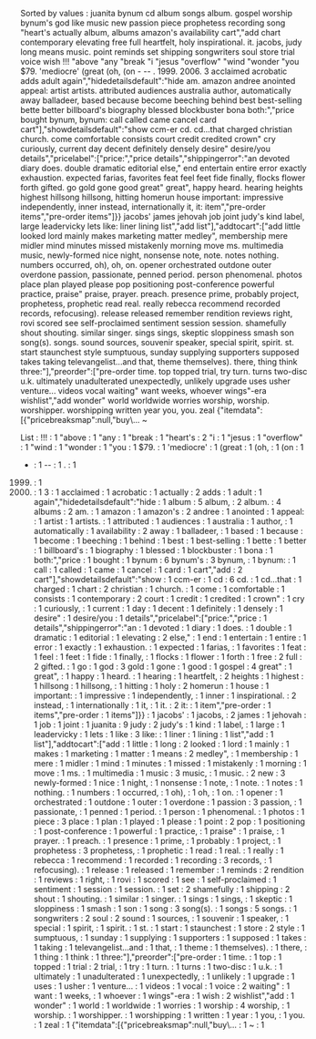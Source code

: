 Sorted by values :
juanita bynum cd album songs album. gospel worship bynum's god like music new passion piece prophetess recording song "heart's actually album, albums amazon's availability cart","add chart contemporary elevating free full heartfelt, holy inspirational. it. jacobs, judy long means music. point reminds set shipping songwriters soul store trial voice wish !!! "above "any "break "i "jesus "overflow" "wind "wonder "you $79. 'mediocre' (great (oh, (on - -- . 1999. 2006. 3 acclaimed acrobatic adds adult again","hidedetailsdefault":"hide am. amazon andree anointed appeal: artist artists. attributed audiences australia author, automatically away balladeer, based because become beeching behind best best-selling bette better billboard's biography blessed blockbuster bona both:","price bought bynum, bynum: call called came cancel card cart"],"showdetailsdefault":"show ccm-er cd. cd...that charged christian church. come comfortable consists court credit credited crown" cry curiously, current day decent definitely densely desire" desire/you details","pricelabel":["price:","price details","shippingerror":"an devoted diary does. double dramatic editorial else," end entertain entire error exactly exhaustion. expected farias, favorites feat feel feet fide finally, flocks flower forth gifted. go gold gone good great" great", happy heard. hearing heights highest hillsong hillsong, hitting homerun house important: impressive independently, inner instead, internationally it, it: item","pre-order items","pre-order items"]}} jacobs' james jehovah job joint judy's kind label, large leadervicky lets like: liner lining list","add list"],"addtocart":["add little looked lord mainly makes marketing matter medley", membership mere midler mind minutes missed mistakenly morning move ms. multimedia music, newly-formed nice night, nonsense note, note. notes nothing. numbers occurred, oh), oh, on. opener orchestrated outdone outer overdone passion, passionate, penned period. person phenomenal. photos place plan played please pop positioning post-conference powerful practice, praise" praise, prayer. preach. presence prime, probably project, prophetess, prophetic read real. really rebecca recommend recorded records, refocusing). release released remember rendition reviews right, rovi scored see self-proclaimed sentiment session session. shamefully shout shouting. similar singer. sings sings, skeptic sloppiness smash son song(s). songs. sound sources, souvenir speaker, special spirit, spirit. st. start staunchest style sumptuous, sunday supplying supporters supposed takes taking televangelist...and that, theme themselves). there, thing think three:"],"preorder":["pre-order time. top topped trial, try turn. turns two-disc u.k. ultimately unadulterated unexpectedly, unlikely upgrade uses usher venture... videos vocal waiting" want weeks, whoever wings"-era wishlist","add wonder" world worldwide worries worship, worship. worshipper. worshipping written year you, you. zeal {"itemdata":[{"pricebreaksmap":null,"buy\\... ~ 

List :
!!! : 1
"above : 1
"any : 1
"break : 1
"heart's : 2
"i : 1
"jesus : 1
"overflow" : 1
"wind : 1
"wonder : 1
"you : 1
$79. : 1
'mediocre' : 1
(great : 1
(oh, : 1
(on : 1
- : 1
-- : 1
. : 1
1999. : 1
2006. : 1
3 : 1
acclaimed : 1
acrobatic : 1
actually : 2
adds : 1
adult : 1
again","hidedetailsdefault":"hide : 1
album : 5
album, : 2
album. : 4
albums : 2
am. : 1
amazon : 1
amazon's : 2
andree : 1
anointed : 1
appeal: : 1
artist : 1
artists. : 1
attributed : 1
audiences : 1
australia : 1
author, : 1
automatically : 1
availability : 2
away : 1
balladeer, : 1
based : 1
because : 1
become : 1
beeching : 1
behind : 1
best : 1
best-selling : 1
bette : 1
better : 1
billboard's : 1
biography : 1
blessed : 1
blockbuster : 1
bona : 1
both:","price : 1
bought : 1
bynum : 6
bynum's : 3
bynum, : 1
bynum: : 1
call : 1
called : 1
came : 1
cancel : 1
card : 1
cart","add : 2
cart"],"showdetailsdefault":"show : 1
ccm-er : 1
cd : 6
cd. : 1
cd...that : 1
charged : 1
chart : 2
christian : 1
church. : 1
come : 1
comfortable : 1
consists : 1
contemporary : 2
court : 1
credit : 1
credited : 1
crown" : 1
cry : 1
curiously, : 1
current : 1
day : 1
decent : 1
definitely : 1
densely : 1
desire" : 1
desire/you : 1
details","pricelabel":["price:","price : 1
details","shippingerror":"an : 1
devoted : 1
diary : 1
does. : 1
double : 1
dramatic : 1
editorial : 1
elevating : 2
else," : 1
end : 1
entertain : 1
entire : 1
error : 1
exactly : 1
exhaustion. : 1
expected : 1
farias, : 1
favorites : 1
feat : 1
feel : 1
feet : 1
fide : 1
finally, : 1
flocks : 1
flower : 1
forth : 1
free : 2
full : 2
gifted. : 1
go : 1
god : 3
gold : 1
gone : 1
good : 1
gospel : 4
great" : 1
great", : 1
happy : 1
heard. : 1
hearing : 1
heartfelt, : 2
heights : 1
highest : 1
hillsong : 1
hillsong, : 1
hitting : 1
holy : 2
homerun : 1
house : 1
important: : 1
impressive : 1
independently, : 1
inner : 1
inspirational. : 2
instead, : 1
internationally : 1
it, : 1
it. : 2
it: : 1
item","pre-order : 1
items","pre-order : 1
items"]}} : 1
jacobs' : 1
jacobs, : 2
james : 1
jehovah : 1
job : 1
joint : 1
juanita : 9
judy : 2
judy's : 1
kind : 1
label, : 1
large : 1
leadervicky : 1
lets : 1
like : 3
like: : 1
liner : 1
lining : 1
list","add : 1
list"],"addtocart":["add : 1
little : 1
long : 2
looked : 1
lord : 1
mainly : 1
makes : 1
marketing : 1
matter : 1
means : 2
medley", : 1
membership : 1
mere : 1
midler : 1
mind : 1
minutes : 1
missed : 1
mistakenly : 1
morning : 1
move : 1
ms. : 1
multimedia : 1
music : 3
music, : 1
music. : 2
new : 3
newly-formed : 1
nice : 1
night, : 1
nonsense : 1
note, : 1
note. : 1
notes : 1
nothing. : 1
numbers : 1
occurred, : 1
oh), : 1
oh, : 1
on. : 1
opener : 1
orchestrated : 1
outdone : 1
outer : 1
overdone : 1
passion : 3
passion, : 1
passionate, : 1
penned : 1
period. : 1
person : 1
phenomenal. : 1
photos : 1
piece : 3
place : 1
plan : 1
played : 1
please : 1
point : 2
pop : 1
positioning : 1
post-conference : 1
powerful : 1
practice, : 1
praise" : 1
praise, : 1
prayer. : 1
preach. : 1
presence : 1
prime, : 1
probably : 1
project, : 1
prophetess : 3
prophetess, : 1
prophetic : 1
read : 1
real. : 1
really : 1
rebecca : 1
recommend : 1
recorded : 1
recording : 3
records, : 1
refocusing). : 1
release : 1
released : 1
remember : 1
reminds : 2
rendition : 1
reviews : 1
right, : 1
rovi : 1
scored : 1
see : 1
self-proclaimed : 1
sentiment : 1
session : 1
session. : 1
set : 2
shamefully : 1
shipping : 2
shout : 1
shouting. : 1
similar : 1
singer. : 1
sings : 1
sings, : 1
skeptic : 1
sloppiness : 1
smash : 1
son : 1
song : 3
song(s). : 1
songs : 5
songs. : 1
songwriters : 2
soul : 2
sound : 1
sources, : 1
souvenir : 1
speaker, : 1
special : 1
spirit, : 1
spirit. : 1
st. : 1
start : 1
staunchest : 1
store : 2
style : 1
sumptuous, : 1
sunday : 1
supplying : 1
supporters : 1
supposed : 1
takes : 1
taking : 1
televangelist...and : 1
that, : 1
theme : 1
themselves). : 1
there, : 1
thing : 1
think : 1
three:"],"preorder":["pre-order : 1
time. : 1
top : 1
topped : 1
trial : 2
trial, : 1
try : 1
turn. : 1
turns : 1
two-disc : 1
u.k. : 1
ultimately : 1
unadulterated : 1
unexpectedly, : 1
unlikely : 1
upgrade : 1
uses : 1
usher : 1
venture... : 1
videos : 1
vocal : 1
voice : 2
waiting" : 1
want : 1
weeks, : 1
whoever : 1
wings"-era : 1
wish : 2
wishlist","add : 1
wonder" : 1
world : 1
worldwide : 1
worries : 1
worship : 4
worship, : 1
worship. : 1
worshipper. : 1
worshipping : 1
written : 1
year : 1
you, : 1
you. : 1
zeal : 1
{"itemdata":[{"pricebreaksmap":null,"buy\\... : 1
~ : 1
